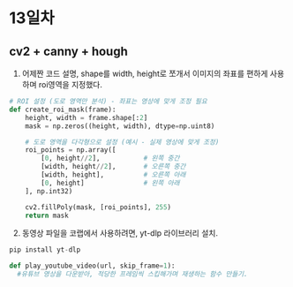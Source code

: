 # 13일차

## cv2 + canny + hough
1. 어제짠 코드 설명, shape를 width, height로 쪼개서 이미지의 좌표를 편하게 사용하며 roi영역을 지정했다.
```python
# ROI 설정 (도로 영역만 분석) - 좌표는 영상에 맞게 조정 필요
def create_roi_mask(frame):
    height, width = frame.shape[:2]
    mask = np.zeros((height, width), dtype=np.uint8)

    # 도로 영역을 다각형으로 설정 (예시 - 실제 영상에 맞게 조정)
    roi_points = np.array([
        [0, height//2],           # 왼쪽 중간
        [width, height//2],       # 오른쪽 중간
        [width, height],          # 오른쪽 아래
        [0, height]               # 왼쪽 아래
    ], np.int32)

    cv2.fillPoly(mask, [roi_points], 255)
    return mask
```

2. 동영상 파일을 코랩에서 사용하려면, yt-dlp 라이브러리 설치.
```python
pip install yt-dlp

def play_youtube_video(url, skip_frame=1):
  #유튜브 영상을 다운받아, 적당한 프레임씩 스킵해가며 재생하는 함수 만들기.
```
